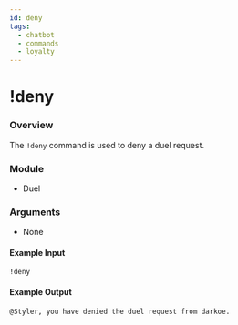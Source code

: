 ```yaml
---
id: deny
tags:
  - chatbot
  - commands
  - loyalty
---
```

# !deny

### Overview

The `!deny` command is used to deny a duel request.

### Module

- Duel

### Arguments

- None

#### Example Input

````
!deny
````

#### Example Output

```
@Styler, you have denied the duel request from darkoe.
```
